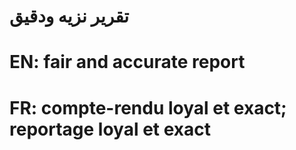 # تقرير نزيه ودقيق

# EN: fair and accurate report

# FR: compte-rendu loyal et exact; reportage loyal et exact
